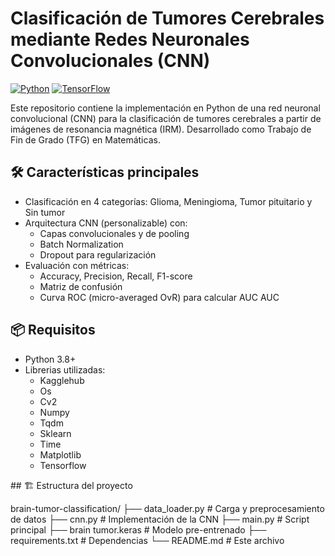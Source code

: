 # Clasificación de Tumores Cerebrales mediante Redes Neuronales Convolucionales (CNN)

[![Python](https://img.shields.io/badge/Python-3.8%2B-blue)](https://www.python.org/)
[![TensorFlow](https://img.shields.io/badge/TensorFlow-2.x-orange)](https://www.tensorflow.org/)

Este repositorio contiene la implementación en Python de una red neuronal convolucional (CNN) para la clasificación de tumores cerebrales a partir de imágenes de resonancia magnética (IRM). Desarrollado como Trabajo de Fin de Grado (TFG) en Matemáticas.

## 🛠️ Características principales

- Clasificación en 4 categorías: Glioma, Meningioma, Tumor pituitario y Sin tumor
- Arquitectura CNN (personalizable) con:
  - Capas convolucionales y de pooling
  - Batch Normalization
  - Dropout para regularización
- Evaluación con métricas:
  - Accuracy, Precision, Recall, F1-score
  - Matriz de confusión
  - Curva ROC (micro-averaged OvR) para calcular AUC AUC

## 📦 Requisitos

- Python 3.8+
- Librerias utilizadas:
   - Kagglehub
   - Os
   - Cv2
   - Numpy
   - Tqdm
   - Sklearn
   - Time
   - Matplotlib
   - Tensorflow

## 🏗️ Estructura del proyecto

brain-tumor-classification/
├── data_loader.py    # Carga y preprocesamiento de datos
├── cnn.py            # Implementación de la CNN
├── main.py           # Script principal
├── brain tumor.keras # Modelo pre-entrenado
├── requirements.txt  # Dependencias
└── README.md         # Este archivo

